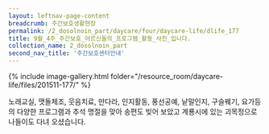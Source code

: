 ```yaml
--- 
layout: leftnav-page-content 
breadcrumb: 주간보호생활현장 
permalink: /2_dosolnoin_part/daycare/four/daycare-life/dlife_177
title: 9월_4주_주간보호_어르신들의_프로그램_활동_사진_입니다.
collection_name: 2_dosolnoin_part
second_nav_title: '주간보호센터안내' 
---
```

{% include image-gallery.html folder="/resource_room/daycare-life/files/201511-177/" %}









노래교실, 맷돌체조, 웃음치료, 만다라, 인지활동, 풍선공예, 낱말인지, 구슬꿰기, 요가등의 다양한 프로그램과 추석 명절을 맞아 송편도 빚어 보았고 계룡시에 있는 괴목정으로 나들이도 다녀 오셨습니다.